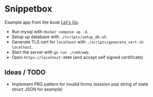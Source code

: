 # Snippetbox

Example app from the book [Let's Go](https://lets-go.alexedwards.net).

- Run mysql with `docker compose up -d`.
- Setup up database with `./scripts/setup_db.sh`.
- Generate TLS cert for `localhost` with `./scripts/generate_cert.sh localhost`.
- Start the server with `go run ./cmd/web`.
- Open `https://localhost:4000` (and accept self signed certificate)

## Ideas / TODO

- Implement PRG pattern for invalid forms (session pop string of state struct JSON for example)
